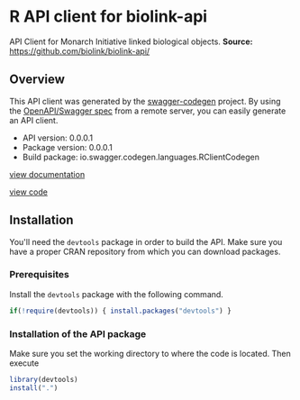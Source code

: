 # R API client for biolink-api

API Client for Monarch Initiative linked biological objects.   __Source:__ https://github.com/biolink/biolink-api/

## Overview
This API client was generated by the [swagger-codegen](https://github.com/swagger-api/swagger-codegen) project. By using the [OpenAPI/Swagger spec](https://github.com/swagger-api/swagger-spec) from a remote server, you can easily generate an API client.

- API version: 0.0.0.1
- Package version: 0.0.0.1
- Build package: io.swagger.codegen.languages.RClientCodegen

[view documentation](https://charlieccarey.github.io/monarchr-biolink/index.html)

[view code](https://github.com/charlieccarey/monarchr-biolink)


## Installation
You'll need the `devtools` package in order to build the API.
Make sure you have a proper CRAN repository from which you can download packages.

### Prerequisites
Install the `devtools` package with the following command.
```R
if(!require(devtools)) { install.packages("devtools") }
```

### Installation of the API package
Make sure you set the working directory to where the code is located.
Then execute
```R
library(devtools)
install(".")
```



